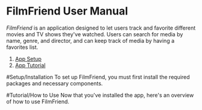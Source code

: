 # FilmFriend User Manual
_FilmFriend_ is an application designed to let users track and favorite different movies and TV shows they've watched. Users can search for media by name, genre, and director, and can keep track of media by having a favorites list. 


1. [App Setup](https://github.com/brandon-rbc/CSE412FinalProject/edit/master/README.md#Setup/Installation)
2. [App Tutorial](https://github.com/brandon-rbc/CSE412FinalProject/edit/master/README.md#Tutorial/How--to--Use)

#Setup/Installation
To set up FilmFriend, you must first install the required packages and necessary components. 



#Tutorial/How to Use
Now that you've installed the app, here's an overview of how to use FilmFriend. 
